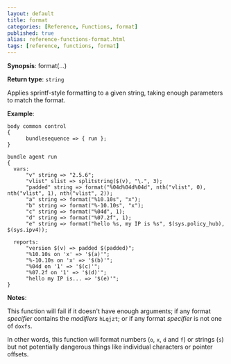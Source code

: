 ```yaml
---
layout: default
title: format
categories: [Reference, Functions, format]
published: true
alias: reference-functions-format.html
tags: [reference, functions, format]
---
```




**Synopsis**: format(...) 

**Return type**: `string`

  

Applies sprintf-style formatting to a given string, taking enough parameters to match the format.

**Example**:  
   

```cf3
body common control
{
      bundlesequence => { run };
}

bundle agent run
{
  vars:
      "v" string => "2.5.6";
      "vlist" slist => splitstring($(v), "\.", 3);
      "padded" string => format("%04d%04d%04d", nth("vlist", 0), nth("vlist", 1), nth("vlist", 2));
      "a" string => format("%10.10s", "x");
      "b" string => format("%-10.10s", "x");
      "c" string => format("%04d", 1);
      "d" string => format("%07.2f", 1);
      "e" string => format("hello %s, my IP is %s", $(sys.policy_hub), $(sys.ipv4));

  reports:
      "version $(v) => padded $(padded)";
      "%10.10s on 'x' => '$(a)'";
      "%-10.10s on 'x' => '$(b)'";
      "%04d on '1' => '$(c)'";
      "%07.2f on '1' => '$(d)'";
      "hello my IP is... => '$(e)'";
}
```

**Notes**:  
   
This function will fail if it doesn't have enough arguments; if any
format *specifier* contains the *modifiers* `hLqjzt`; or if any format
*specifier* is not one of `doxfs`.

In other words, this function will format numbers (`o`, `x`, `d` and
`f`) or strings (`s`) but not potentially dangerous things like
individual characters or pointer offsets.
